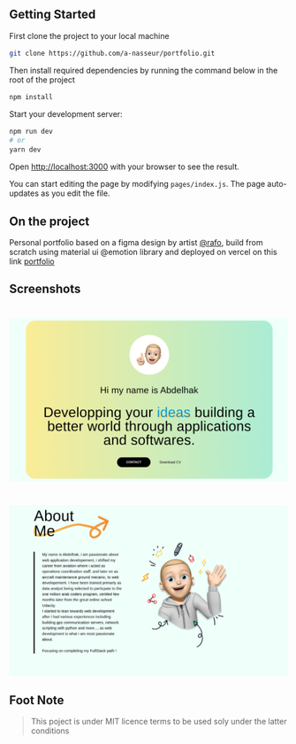 ## Getting Started

First clone the project to your local machine

```bash
git clone https://github.com/a-nasseur/portfolio.git
```

Then install required dependencies by running the command below in the root of the project

```bash
npm install
```

Start your development server:

```bash
npm run dev
# or
yarn dev
```

Open [http://localhost:3000](http://localhost:3000) with your browser to see the result.

You can start editing the page by modifying `pages/index.js`. The page auto-updates as you edit the file.

## On the project

Personal portfolio based on a figma design by artist [@rafo](https://www.figma.com/@rafo "figma artist"), build from scratch using material ui @emotion library and deployed on vercel on this link [portfolio](https://portfolio-a-nasseur.vercel.app/ "my portfolio")

## Screenshots

#

<img src='./screenshots/heroSection.png' />

#

<img src='./screenshots/Aboutme.png'>

## Foot Note

> This poject is under MIT licence terms to be used soly under the latter conditions
